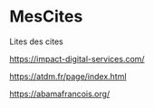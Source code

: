 # MesCites
Lites des cites

https://impact-digital-services.com/

https://atdm.fr/page/index.html


https://abamafrancois.org/



